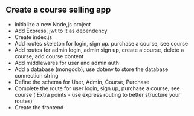 ## Create a course selling app 

- initialize a new Node,js project 
- Add Express, jwt to it as dependency
- Create index.js
- Add routes skeleton for login, sign up. purchase a course, see course
- Add routes for admin login, admin sign up, create a course, delete a course, add course content 
- Add middlewares for user and admin auth 
- Add a database (mongodb), use dotenv to store the database connection string
- Define the schema for User, Admin, Course, Purchase
- Complete the route for user login, sign up, purchase a course, see course ( Extra points - use express routing to better structure your routes)
- Create the frontend 